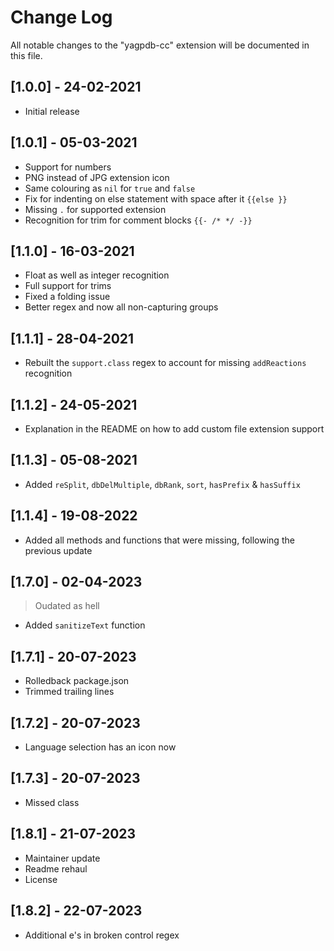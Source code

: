# Change Log

All notable changes to the "yagpdb-cc" extension will be documented in this file.

## [1.0.0] - 24-02-2021

- Initial release

## [1.0.1] - 05-03-2021
- Support for numbers
- PNG instead of JPG extension icon
- Same colouring as `nil` for `true` and `false`
- Fix for indenting on else statement with space after it `{{else }}`
- Missing `.` for supported extension
- Recognition for trim for comment blocks `{{- /* */ -}}`

## [1.1.0] - 16-03-2021
- Float as well as integer recognition
- Full support for trims
- Fixed a folding issue
- Better regex and now all non-capturing groups

## [1.1.1] - 28-04-2021
- Rebuilt the `support.class` regex to account for missing `addReactions` recognition

## [1.1.2] - 24-05-2021
- Explanation in the README on how to add custom file extension support

## [1.1.3] - 05-08-2021
- Added `reSplit`, `dbDelMultiple`, `dbRank`, `sort`, `hasPrefix` & `hasSuffix`

## [1.1.4] - 19-08-2022
- Added all methods and functions that were missing, following the previous update

## [1.7.0] - 02-04-2023
> Oudated as hell
- Added `sanitizeText` function

## [1.7.1] - 20-07-2023
- Rolledback package.json
- Trimmed trailing lines

## [1.7.2] - 20-07-2023
- Language selection has an icon now

## [1.7.3] - 20-07-2023
- Missed class

## [1.8.1] - 21-07-2023
- Maintainer update
- Readme rehaul
- License

## [1.8.2] - 22-07-2023
- Additional e's in broken control regex